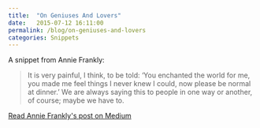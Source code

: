 ```yaml
---
title:  "On Geniuses And Lovers"
date:   2015-07-12 16:11:00
permalink: /blog/on-geniuses-and-lovers
categories: Snippets
---
```

A snippet from Annie Frankly:

>It is very painful, I think, to be told: ‘You enchanted the world for me, you made me feel things I never knew I could, now please be normal at dinner.’ We are always saying this to people in one way or another, of course; maybe we have to.

[Read Annie Frankly's post on Medium](https://medium.com/@annie_frankly/be-normal-at-dinner-on-geniuses-lovers-and-the-asks-we-make-of-both-ecbe29b02f35)
